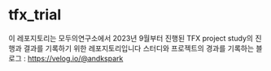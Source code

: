# tfx_trial
이 레포지토리는 모두의연구소에서 2023년 9월부터 진행된 TFX project study의 진행과 결과를 기록하기 위한 레포지토리입니다
스터디와 프로젝트의 경과를 기록하는 블로그 : https://velog.io/@andkspark
